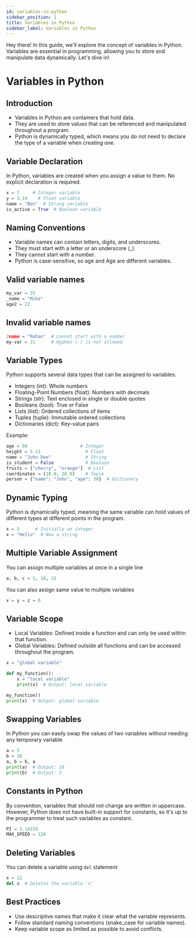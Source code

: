 ```yaml
---
id: variables-in-python
sidebar_position: 1
title: Variables in Python
sidebar_label: Variables in Python
---
```



Hey there! In this guide, we'll explore the concept of variables in Python. Variables are essential in programming, allowing you to store and manipulate data dynamically. Let's dive in!

# Variables in Python

## Introduction

* Variables in Python are containers that hold data.
* They are used to store values that can be referenced and manipulated throughout a program. 
* Python is dynamically typed, which means you do not need to declare the type of a variable when creating one.

## Variable Declaration
In Python, variables are created when you assign a value to them. No explicit declaration is required.

```python
x = 7     # Integer variable
y = 3.14    # Float variable
name = "Ben"  # String variable
is_active = True  # Boolean variable
```

## Naming Conventions

* Variable names can contain letters, digits, and underscores.
* They must start with a letter or an underscore (_).
* They cannot start with a number.
* Python is case-sensitive, so age and Age are different variables.

## Valid variable names 

```python
my_var = 25
_name = "Mike"
age2 = 22
```

## Invalid variable names

```python
2name = "Rohan"  # Cannot start with a number
my-var = 21      # Hyphen (-) is not allowed
```
## Variable Types
Python supports several data types that can be assigned to variables:

* Integers (int): Whole numbers
* Floating-Point Numbers (float): Numbers with decimals
* Strings (str): Text enclosed in single or double quotes
* Booleans (bool): True or False
* Lists (list): Ordered collections of items
* Tuples (tuple): Immutable ordered collections
* Dictionaries (dict): Key-value pairs

Example:

```python
age = 50                    # Integer
height = 5.11                 # Float
name = "John Doe"             # String
is_student = False            # Boolean
fruits = ["cherry", "orange"]  # List
coordinates = (10.0, 20.0)    # Tuple
person = {"name": "John", "age": 30}  # Dictionary

```
## Dynamic Typing 
Python is dynamically typed, meaning the same variable can hold values of different types at different points in the program.

```python
x = 5      # Initially an integer
x = "Hello"  # Now a string
```
## Multiple Variable Assignment 
You can assign multiple variables at once in a single line 

```python
a, b, c = 5, 10, 15
```
You can also assign same value to multiple variables

```python
x = y = z = 0
```
## Variable Scope

* Local Variables: Defined inside a function and can only be used within that function.
* Global Variables: Defined outside all functions and can be accessed throughout the program.

```python
x = "global variable"

def my_function():
    x = "local variable"
    print(x)  # Output: local variable

my_function()
print(x)  # Output: global variable
```

## Swapping Variables
In Python you can easily swap the values of two variables without needing any temporary variable

```python
a = 5
b = 10
a, b = b, a
print(a)  # Output: 10
print(b)  # Output: 5
```
## Constants in Python

By convention, variables that should not change are written in uppercase. 
However, Python does not have built-in support for constants, so it's up to the programmer to treat such variables as constant.

```python
PI = 3.14159
MAX_SPEED = 120
```
## Deleting Variables
You can delete a variable using `del` statement

```python
x = 12
del x  # Deletes the variable 'x'
```
 
## Best Practices
- Use descriptive names that make it clear what the variable represents.
- Follow standard naming conventions (snake_case for variable names).
- Keep variable scope as limited as possible to avoid conflicts.




